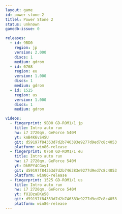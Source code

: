 ```yaml
---
layout: game
id: power-stone-2
titlel: Power Stone 2
status: unknown
gamedb-issue: 0

releases:
  - id: 9BD0
    region: jp
    version: 2.000
    discs: 1
    medium: gdrom
  - id: 0768
    region: eu
    version: 1.000
    discs: 1
    medium: gdrom
  - id: 1525
    region: us
    version: 1.000
    discs: 1
    medium: gdrom

videos:
  - fingerprint: 9BD0 GD-ROM1/1 jp
    title: Intro auto run
    hw: i7 2720qm, GeForce 540M
    yt: kmB4K6vS4SU
    git: d59197f84353d7d2b746383e9277d9ed7c8c4053
    platform: win86-release
  - fingerprint: 0768 GD-ROM1/1 eu
    title: Intro auto run
    hw: i7 2720qm, GeForce 540M
    yt: DkRPY4CGoyI
    git: d59197f84353d7d2b746383e9277d9ed7c8c4053
    platform: win86-release
  - fingerprint: 1525 GD-ROM1/1 us
    title: Intro auto run
    hw: i7 2720qm, GeForce 540M
    yt: fU1DzaDKe58
    git: d59197f84353d7d2b746383e9277d9ed7c8c4053
    platform: win86-release
---
```

